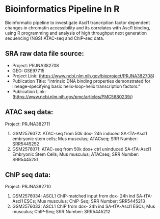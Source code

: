# Bioinformatics Pipeline In R
Bioinformatic pipeline to investigate Ascl1 trancription factor dependent changes in chromatin accessibility and its correlates with Ascl1 binding, using R programming and analysis of high throughput next generation sequencing (NGS) ATAC-seq and ChIP-seq data.


## SRA raw data file source:
- Project: PRJNA382708
- GEO: GSE97715
- Project Link: (https://www.ncbi.nlm.nih.gov/bioproject/PRJNA382708)
- Publication Title: “Intrinsic DNA binding properties demonstrated for lineage-specifying basic helix-loop-helix transcription factors.”
- Publication Link: (https://www.ncbi.nlm.nih.gov/pmc/articles/PMC5880239/)

## ATAC seq data:
Project: PRJNA382711
1) GSM2576072: ATAC-seq from 50k dox- 24h induced SA-tTA-Ascl1 embryonic stem cells; Mus musculus; ATACseq; SRR Number: SRR5445252
2) GSM2576071: ATAC-seq from 50k dox+ ctrl uninduced SA-tTA-Ascl1 Embryonic Stem Cells; Mus musculus; ATACseq; SRR Number: SRR5445251


## ChIP seq data:
Project: PRJNA382710
1) GSM2576034: ASCL1 ChIP-matched input from dox- 24h ind SA-tTA-Ascl1 ESCs; Mus musculus; ChIP-Seq;  SRR Number: SRR5445213
2) GSM2576033: ASCL1 ChIP from dox- 24h ind SA-tTA-Ascl1 ESCs; Mus musculus; ChIP-Seq;  SRR Number: SRR5445212
